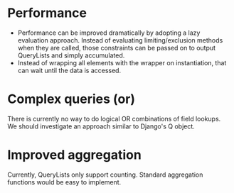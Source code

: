 # Performance

* Performance can be improved dramatically by adopting a lazy evaluation
approach. Instead of evaluating limiting/exclusion methods when they are
called, those constraints can be passed on to output QueryLists and simply
accumulated.
* Instead of wrapping all elements with the wrapper on instantiation, that
can wait until the data is accessed.

# Complex queries (or)

There is currently no way to do logical OR combinations of field lookups. We
should investigate an approach similar to Django's Q object.

# Improved aggregation

Currently, QueryLists only support counting. Standard aggregation functions
would be easy to implement.
